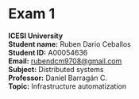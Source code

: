 # Exam 1
**ICESI University**  
**Student name:**  Ruben Dario Ceballos  
**Student ID:** A00054636  
**Email:** rubendcm9708@gmail.com  
**Subject:** Distributed systems    
**Professor:** Daniel Barragán C.  
**Topic:** Infrastructure automatization  

